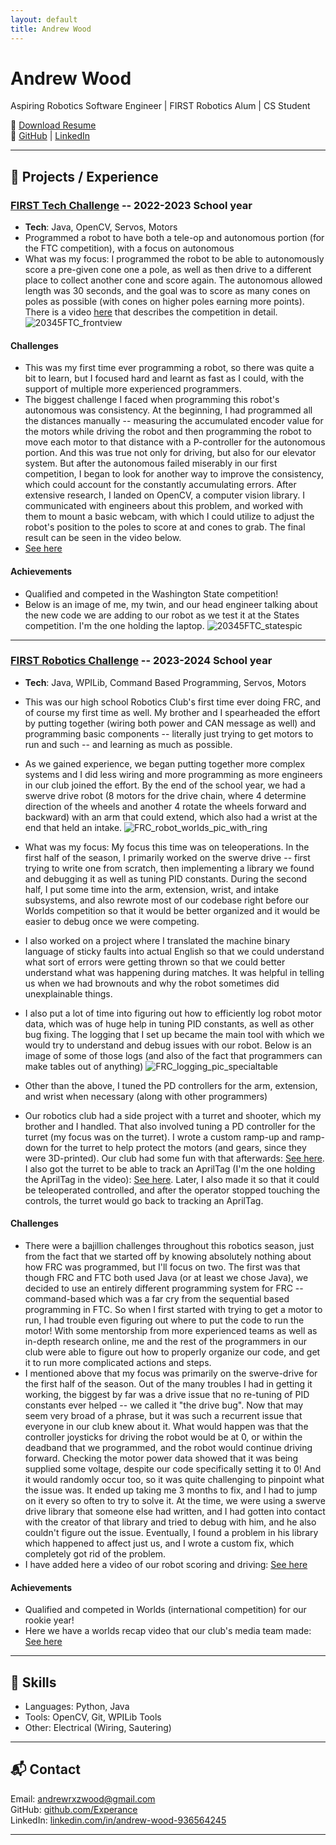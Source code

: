 ```yaml
---
layout: default
title: Andrew Wood
---
```


# Andrew Wood

Aspiring Robotics Software Engineer | FIRST Robotics Alum | CS Student

📄 [Download Resume](Andrew_Wood_Resume.pdf)  
🔗 [GitHub](https://github.com/Experance) | [LinkedIn](https://www.linkedin.com/in/andrew-wood-936564245)

---

## 🚀 Projects / Experience

### [FIRST Tech Challenge](https://github.com/KCheck25/FtcRobotController/tree/Power-Play-Klaws) -- 2022-2023 School year
- **Tech**: Java, OpenCV, Servos, Motors
- Programmed a robot to have both a tele-op and autonomous portion (for the FTC competition), with a focus on autonomous
- What was my focus: I programmed the robot to be able to autonomously score a pre-given cone one a pole, as well as then drive to a different place to collect another cone and score again. The autonomous allowed length was 30 seconds, and the goal was to score as many cones on poles as possible (with cones on higher poles earning more points). There is a video [here](https://www.youtube.com/watch?v=HsitvZ0JaDc) that describes the competition in detail.
![20345FTC_frontview](https://github.com/user-attachments/assets/95a30e40-ace1-4c74-911e-a149e1619c66)

#### Challenges
- This was my first time ever programming a robot, so there was quite a bit to learn, but I focused hard and learnt as fast as I could, with the support of multiple more experienced programmers.
- The biggest challenge I faced when programming this robot's autonomous was consistency. At the beginning, I had programmed all the distances manually -- measuring the accumulated encoder value for the motors while driving the robot and then programming the robot to move each motor to that distance with a P-controller for the autonomous portion. And this was true not only for driving, but also for our elevator system. But after the autonomous failed miserably in our first competition, I began to look for another way to improve the consistency, which could account for the constantly accumulating errors. After extensive research, I landed on OpenCV, a computer vision library. I communicated with engineers about this problem, and worked with them to mount a basic webcam, with which I could utilize to adjust the robot's position to the poles to score at and cones to grab. The final result can be seen in the video below.
- [See here](https://www.youtube.com/shorts/M_ZZlYpLnVc)

#### Achievements
- Qualified and competed in the Washington State competition!
- Below is an image of me, my twin, and our head engineer talking about the new code we are adding to our robot as we test it at the States competition. I'm the one holding the laptop.
![20345FTC_statespic](https://github.com/user-attachments/assets/76c81750-cdbb-40e3-a006-fbadf5cc3a72)

---

### [FIRST Robotics Challenge](https://github.com/FIRSTRoboticsTeam9450/Crescendo2024/tree/KrakenGeneratedSwerve) -- 2023-2024 School year
- **Tech**: Java, WPILib, Command Based Programming, Servos, Motors
- This was our high school Robotics Club's first time ever doing FRC, and of course my first time as well. My brother and I spearheaded the effort by putting together (wiring both power and CAN message as well) and programming basic components -- literally just trying to get motors to run and such -- and learning as much as possible.
- As we gained experience, we began putting together more complex systems and I did less wiring and more programming as more engineers in our club joined the effort. By the end of the school year, we had a swerve drive robot (8 motors for the drive chain, where 4 determine direction of the wheels and another 4 rotate the wheels forward and backward) with an arm that could extend, which also had a wrist at the end that held an intake.
![FRC_robot_worlds_pic_with_ring](https://github.com/user-attachments/assets/089543ef-8e11-48b1-942f-7a2753c9fa49)

- What was my focus: My focus this time was on teleoperations. In the first half of the season, I primarily worked on the swerve drive -- first trying to write one from scratch, then implementing a library we found and debugging it as well as tuning PID constants. During the second half, I put some time into the arm, extension, wrist, and intake subsystems, and also rewrote most of our codebase right before our Worlds competition so that it would be better organized and it would be easier to debug once we were competing.
- I also worked on a project where I translated the machine binary language of sticky faults into actual English so that we could understand what sort of errors were getting thrown so that we could better understand what was happening during matches. It was helpful in telling us when we had brownouts and why the robot sometimes did unexplainable things.
- I also put a lot of time into figuring out how to efficiently log robot motor data, which was of huge help in tuning PID constants, as well as other bug fixing. The logging that I set up became the main tool with which we would try to understand and debug issues with our robot. Below is an image of some of those logs (and also of the fact that programmers can make tables out of anything) ![FRC_logging_pic_specialtable](https://github.com/user-attachments/assets/c37c4421-4b7a-4feb-aff9-c2918ce59895)

- Other than the above, I tuned the PD controllers for the arm, extension, and wrist when necessary (along with other programmers)
- Our robotics club had a side project with a turret and shooter, which my brother and I handled. That also involved tuning a PD controller for the turret (my focus was on the turret). I wrote a custom ramp-up and ramp-down for the turret to help protect the motors (and gears, since they were 3D-printed). Our club had some fun with that afterwards: [See here](https://youtu.be/Gbj8j9VlADM). I also got the turret to be able to track an AprilTag (I'm the one holding the AprilTag in the video): [See here](https://youtube.com/shorts/ilFk3bICOwI). Later, I also made it so that it could be teleoperated controlled, and after the operator stopped touching the controls, the turret would go back to tracking an AprilTag.
  
#### Challenges
- There were a bajillion challenges throughout this robotics season, just from the fact that we started off by knowing absolutely nothing about how FRC was programmed, but I'll focus on two. The first was that though FRC and FTC both used Java (or at least we chose Java), we decided to use an entirely different programming system for FRC -- command-based which was a far cry from the sequential based programming in FTC. So when I first started with trying to get a motor to run, I had trouble even figuring out where to put the code to run the motor! With some mentorship from more experienced teams as well as in-depth research online, me and the rest of the programmers in our club were able to figure out how to properly organize our code, and get it to run more complicated actions and steps.
- I mentioned above that my focus was primarily on the swerve-drive for the first half of the season. Out of the many troubles I had in getting it working, the biggest by far was a drive issue that no re-tuning of PID constants ever helped -- we called it "the drive bug". Now that may seem very broad of a phrase, but it was such a recurrent issue that everyone in our club knew about it. What would happen was that the controller joysticks for driving the robot would be at 0, or within the deadband that we programmed, and the robot would continue driving forward. Checking the motor power data showed that it was being supplied some voltage, despite our code specifically setting it to 0! And it would randomly occur too, so it was quite challenging to pinpoint what the issue was. It ended up taking me 3 months to fix, and I had to jump on it every so often to try to solve it. At the time, we were using a swerve drive library that someone else had written, and I had gotten into contact with the creator of that library and tried to debug with him, and he also couldn't figure out the issue. Eventually, I found a problem in his library which happened to affect just us, and I wrote a custom fix, which completely got rid of the problem. 
- I have added here a video of our robot scoring and driving: [See here](https://youtu.be/pJ0YbytgoHA)

#### Achievements
- Qualified and competed in Worlds (international competition) for our rookie year!
- Here we have a worlds recap video that our club's media team made: [See here](https://youtu.be/clTzfojAXtk)

---

## 🧠 Skills
- Languages: Python, Java
- Tools: OpenCV, Git, WPILib Tools
- Other: Electrical (Wiring, Sautering)

---

## 📬 Contact
Email: andrewrxzwood@gmail.com  
GitHub: [github.com/Experance](https://github.com/Experance)  
LinkedIn: [linkedin.com/in/andrew-wood-936564245](https://linkedin.com/in/andrew-wood-936564245)

---
